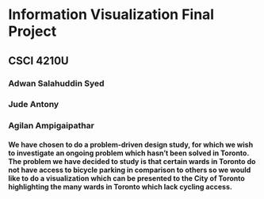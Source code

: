 # Information Visualization Final Project 

## CSCI 4210U

### Adwan Salahuddin Syed
### Jude Antony
### Agilan Ampigaipathar 

#### We have chosen to do a problem-driven design study, for which we wish to investigate an ongoing problem which hasn’t been solved in Toronto. The problem we have decided to study is that certain wards in Toronto do not have access to bicycle parking in comparison to others so we would like to do a visualization which can be presented to the City of Toronto highlighting the many wards in Toronto which lack cycling access.
